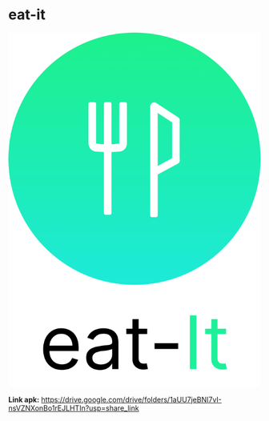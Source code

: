 # eat-it

![Image text](https://github.com/isaimorenolara/eat-it/blob/main/logo.png)

**Link apk:** https://drive.google.com/drive/folders/1aUU7jeBNI7vI-nsVZNXonBo1rEJLHTIn?usp=share_link
